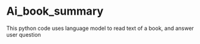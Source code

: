 # Ai_book_summary
This python code uses language model to read text of a book, and answer user question
